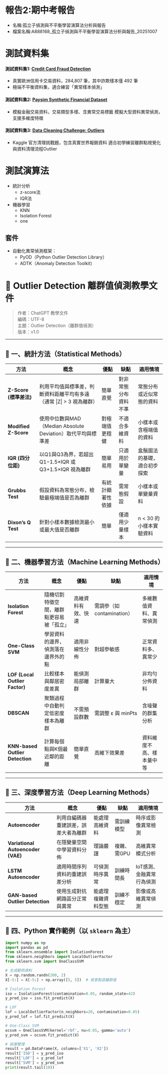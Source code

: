 ## 
# 報告2:期中考報告
- 名稱:孤立子偵測與不平衡學習演算法分析與報告
- 檔案名稱:A888168_孤立子偵測與不平衡學習演算法分析與報告_20251007
# 測試資料集
#### 測試資料集1: [Credit Card Fraud Detection](kaggle.com/datasets/mlg-ulb/creditcardfraud)
- 真實歐洲信用卡交易資料，284,807 筆，其中詐欺樣本僅 492 筆	
- 極端不平衡資料集，適合練習「異常樣本偵測」
#### 測試資料集2: [Paysim Synthetic Financial Dataset](kaggle.com/datasets/ealaxi/paysim1)
- 模擬金融交易資料，交易類型多樣、含異常交易標籤	模擬大型資料異常偵測，支援多維度特徵
#### 測試資料集3: [Data Cleaning Challenge: Outliers](kaggle.com/code/rtatman/data-cleaning-challenge-outliers)
- Kaggle 官方清理挑戰題，包含真實世界報銷資料	適合初學練習離群點視覺化與資料清理流程Outlier

# 測試演算法
- 統計分析
  - z-score法
  - IQR法
- 機器學習
  - KNN
  - Isolation Forest
  - one
## 套件
- 自動化異常偵測框架：
  - PyOD（Python Outlier Detection Library）
  - ADTK（Anomaly Detection Toolkit）

# 📘 Outlier Detection 離群值偵測教學文件

> 作者：ChatGPT 教學文件  
> 編碼：UTF-8  
> 主題：Outlier Detection（離群值偵測）  
> 版本：v1.0  

---

## 🧮 一、統計方法（Statistical Methods）

| 方法 | 概念 | 優點 | 缺點 | 適用情境 |
|------|------|------|------|-----------|
| **Z-Score (標準差法)** | 利用平均值與標準差，判斷資料距離平均有多遠（通常 \|Z\| > 3 視為離群） | 簡單直覺 | 對非常態分布資料不準 | 常態分布或近似常態的資料 |
| **Modified Z-Score** | 使用中位數與MAD（Median Absolute Deviation）取代平均與標準差 | 對極端值更穩健 | 不適合多維資料 | 小樣本或含極端值的資料 |
| **IQR (四分位距)** | 以Q1與Q3為界，若超出 Q1−1.5×IQR 或 Q3+1.5×IQR 視為離群 | 簡單易用 | 只適用於單變量 | 盒鬚圖法的基礎，適合初步探索 |
| **Grubbs Test** | 假設資料為常態分布，檢驗最極端值是否為離群 | 有統計顯著性依據 | 需常態假設 | 小樣本或單變量資料 |
| **Dixon’s Q Test** | 針對小樣本數據檢測最小或最大值是否離群 | 簡單 | 僅適用少量樣本 | n < 30 的小樣本實驗資料 |

---

## 🤖 二、機器學習方法（Machine Learning Methods）

| 方法 | 概念 | 優點 | 缺點 | 適用情境 |
|------|------|------|------|-----------|
| **Isolation Forest** | 隨機切割特徵空間，離群點更容易被「孤立」 | 高維資料有效、快速 | 需調參（如 contamination） | 多維數值資料、異常偵測 |
| **One-Class SVM** | 學習資料的邊界，偵測落在邊界外的點 | 適用非線性分佈 | 對超參敏感 | 正常資料多、異常少 |
| **LOF (Local Outlier Factor)** | 比較樣本與鄰居密度差異 | 能偵測局部離群 | 計算量大 | 非均勻分佈資料 |
| **DBSCAN** | 聚類過程中自動判定低密度樣本為離群 | 不需預設群數 | 需調整 ε 與 minPts | 含噪聲的群集分析 |
| **KNN-based Outlier Detection** | 計算每個點與K個最近鄰的距離 | 簡單直覺 | 高維下效果差 | 資料維度不高、樣本量中等 |

---

## 🧠 三、深度學習方法（Deep Learning Methods）

| 方法 | 概念 | 優點 | 缺點 | 適用情境 |
|------|------|------|------|-----------|
| **Autoencoder** | 利用自編碼器重建誤差，誤差大者為離群 | 能處理高維資料 | 需訓練模型 | 時序或影像異常檢測 |
| **Variational Autoencoder (VAE)** | 在隱變量空間中學習資料分佈 | 理論嚴謹 | 複雜、需GPU | 高維異常模式分析 |
| **LSTM Autoencoder** | 適用時間序列資料的重建誤差分析 | 可偵測時序異常 | 訓練時間長 | IoT感測、金融異常行為偵測 |
| **GAN-based Outlier Detection** | 使用生成對抗網路區分正常與異常 | 能處理複雜資料型態 | 訓練不穩定 | 影像或高維異常偵測 |

---

## 🧰 四、Python 實作範例（以 `sklearn` 為主）

```python
import numpy as np
import pandas as pd
from sklearn.ensemble import IsolationForest
from sklearn.neighbors import LocalOutlierFactor
from sklearn.svm import OneClassSVM

# 生成範例資料
X = np.random.randn(200, 2)
X[-5:] = X[-5:] + np.array([5, 5])  # 故意製造離群值

# Isolation Forest
iso = IsolationForest(contamination=0.05, random_state=42)
y_pred_iso = iso.fit_predict(X)

# LOF
lof = LocalOutlierFactor(n_neighbors=20, contamination=0.05)
y_pred_lof = lof.fit_predict(X)

# One-Class SVM
ocsvm = OneClassSVM(kernel='rbf', nu=0.05, gamma='auto')
y_pred_svm = ocsvm.fit_predict(X)

# 結果整理
result = pd.DataFrame(X, columns=['X1', 'X2'])
result['ISO'] = y_pred_iso
result['LOF'] = y_pred_lof
result['SVM'] = y_pred_svm
print(result.tail(10))
```
